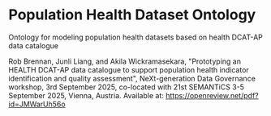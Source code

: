 Population Health Dataset Ontology
===================
Ontology for modeling population health datasets based on health DCAT-AP data catalogue

Rob Brennan, Junli Liang, and Akila Wickramasekara, "Prototyping an HEALTH DCAT-AP data catalogue to support population health indicator identification and quality assessment", NeXt-generation Data Governance workshop, 3rd September 2025, co-located with 21st SEMANTiCS 3-5 September 2025, Vienna, Austria. Available at: https://openreview.net/pdf?id=JMWarUh56o